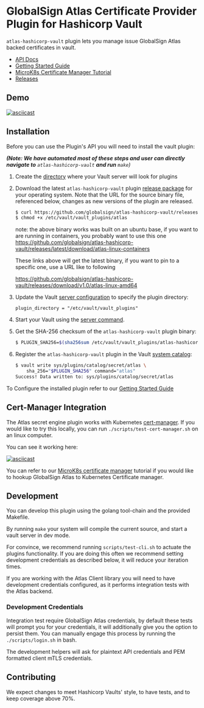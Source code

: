# GlobalSign Atlas Certificate Provider Plugin for Hashicorp Vault

`atlas-hashicorp-vault` plugin lets you manage issue GlobalSign Atlas backed certificates in vault.

- [API Docs](https://github.com/globalsign/atlas-hashicorp-vault/blob/master/website/pages/api-docs/secret/vault-plugin-secrets-atlas/index.mdx)
- [Getting Started Guide](https://github.com/globalsign/atlas-hashicorp-vault/blob/master/website/pages/docs/secrets/vault-plugin-secrets-atlas/index.mdx)
- [MicroK8s Certificate Manager Tutorial](https://github.com/globalsign/atlas-hashicorp-vault/blob/master/K8S_CERT_MANAGER.md)
- [Releases](https://github.com/globalsign/atlas-hashicorp-vault/releases)

## Demo
[![asciicast](https://asciinema.org/a/K5k9khe33IN7Ewot6yMN6yjBB.svg)](https://asciinema.org/a/K5k9khe33IN7Ewot6yMN6yjBB)
## Installation

Before you can use the Plugin's API you will need to install the vault plugin:

_**(Note: We have automated most of these steps and user can directly navigate to** `atlas-hashicorp-vault` **and run** `make`)_
1. Create the [directory](https://www.vaultproject.io/docs/internals/plugins#plugin-directory)
   where your Vault server will look for plugins

2. Download the latest `atlas-hashicorp-vault` plugin [release package](../../releases/latest)
   for your operating system. Note that the URL for the source binary file, referenced below, changes as new versions of the
   plugin are released.

   ```bash
   $ curl https://github.com/globalsign/atlas-hashicorp-vault/releases/latest/download/atlas-linux-amd64 -o /etc/vault/vault_plugins/atlas
   $ chmod +x /etc/vault/vault_plugins/atlas
   ```

   note: the above binary works was built on an ubuntu base, if you want to are running in containers, you probably want to use this one
   https://github.com/globalsign/atlas-hashicorp-vault/releases/latest/download/atlas-linux-containers

   These links above will get the latest binary, if you want to pin to a specific one, use a URL like to following

   https://github.com/globalsign/atlas-hashicorp-vault/releases/download/v1.0/atlas-linux-amd64
   
3. Update the Vault [server configuration](https://www.vaultproject.io/docs/configuration/)
   to specify the plugin directory:

   ```hcl
   plugin_directory = "/etc/vault/vault_plugins"
   ```

4. Start your Vault using the [server command](https://www.vaultproject.io/docs/commands/server).

5. Get the SHA-256 checksum of the `atlas-hashicorp-vault` plugin binary:

   ```bash
   $ PLUGIN_SHA256=$(sha256sum /etc/vault/vault_plugins/atlas-hashicorp-vault | cut -d' ' -f1)
   ```

6. Register the `atlas-hashicorp-vault` plugin in the Vault
   [system catalog](https://www.vaultproject.io/docs/internals/plugins#plugin-catalog):

   ```bash
   $ vault write sys/plugins/catalog/secret/atlas \
       sha_256="$PLUGIN_SHA256" command="atlas"
   Success! Data written to: sys/plugins/catalog/secret/atlas
   ```

To Configure the installed plugin refer to our [Getting Started Guide](https://github.com/globalsign/atlas-hashicorp-vault/blob/master/website/pages/docs/secrets/vault-plugin-secrets-atlas/index.mdx)

## Cert-Manager Integration

The Atlas secret engine plugin works with Kubernetes [cert-manager](https://cert-manager.io/docs/). If you would like to try this locally, you can run `./scripts/test-cert-manager.sh` on an linux computer.

You can see it working here:

[![asciicast](https://asciinema.org/a/BvSo8Hw1vTjBVaOmLeUp78XEb.svg)](https://asciinema.org/a/BvSo8Hw1vTjBVaOmLeUp78XEb)

You can refer to our [MicroK8s certificate manager](https://github.com/globalsign/atlas-hashicorp-vault/blob/master/K8S_CERT_MANAGER.md) tutorial if you would like to hookup GlobalSign Atlas to Kubernetes Certificate manager.

## Development

You can develop this plugin using the golang tool-chain and the provided Makefile.

By running `make` your system will compile the current source, and start a vault server in dev mode.

For convince, we recommend running `scripts/test-cli.sh` to actuate the plugins functionality. If you are doing this often we recommend setting development credentials as described below, it will reduce your iteration times.

If you are working with the Atlas Client library you will need to have development credentials configured, as it performs integration tests with the Atlas backend.
### Development Credentials

Integration test require GlobalSign Atlas credentials, by default these tests will prompt you for your credentials, it will additionally give you the option to persist them. You can manually engage this process by running the `./scripts/login.sh` in bash.

The development helpers will ask for plaintext API credentials and PEM formatted client mTLS credentials.
## Contributing

We expect changes to meet Hashicorp Vaults' style, to have tests, and to keep coverage above 70%.
